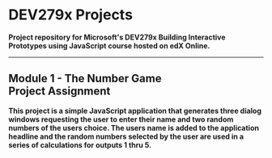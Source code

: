 <h1>DEV279x Projects</h1>

<strong><b>Project repository for Microsoft's DEV279x Building Interactive Prototypes using JavaScript course hosted on edX Online.</b></strong>

<hr>

<h2>Module 1 - The Number Game<br>Project Assignment</h2>

<strong><b>This project is a simple JavaScript application that generates three dialog windows requesting the user to enter their name and two random numbers of the users choice.  The users name is added to the application headline and the random numbers selected by the user are used in a series of calculations for outputs 1 thru 5.</b></strong>
